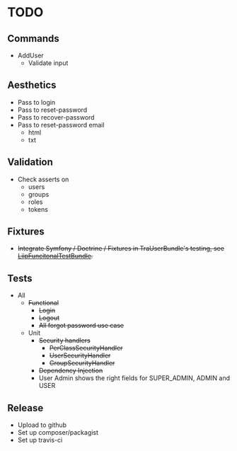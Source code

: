 # TODO #

## Commands ##

 - AddUser
   - Validate input

## Aesthetics ##

 - Pass to login 
 - Pass to reset-password
 - Pass to recover-password
 - Pass to reset-password email
   - html
   - txt
   
## Validation ##

 - Check asserts on 
    - users
    - groups
    - roles
    - tokens

## Fixtures ##

 - ~~Integrate Symfony / Doctrine / Fixtures in TraUserBundle's testing, 
   see [LiipFuncitonalTestBundle](https://github.com/liip/LiipFunctionalTestBundle).~~

## Tests ##

 - All
   - ~~Functional~~
     - ~~Login~~
     - ~~Logout~~
     - ~~All forgot password use case~~
   - Unit
     - ~~Security handlers~~
       - ~~PerClassSecurityHandler~~
       - ~~UserSecurityHandler~~
       - ~~GroupSecurityHandler~~
     - ~~Dependency Injection~~
     - User Admin shows the right fields for SUPER_ADMIN, ADMIN and USER
     
## Release ##

 - Upload to github
 - Set up composer/packagist
 - Set up travis-ci